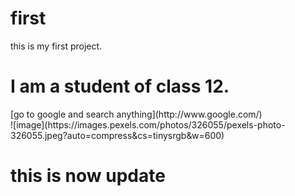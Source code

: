 # first
this is my first project.<br>
<h1>I am a student of class 12.</h1>
[go to google and search anything](http://www.google.com/)
<br>
![image](https://images.pexels.com/photos/326055/pexels-photo-326055.jpeg?auto=compress&cs=tinysrgb&w=600)
<h1>this is now update</h1>